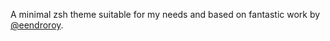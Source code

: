 A minimal zsh theme suitable for my needs and based on fantastic work by [@eendroroy](https://github.com/eendroroy).